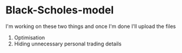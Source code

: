 # Black-Scholes-model

I'm working on these two things and once I'm done I'll upload the files 
  1. Optimisation
  2. Hiding unnecessary personal trading details 
